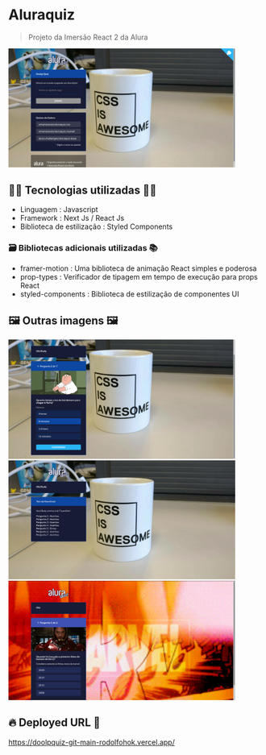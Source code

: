 # Aluraquiz

> Projeto da Imersão React 2 da Alura

<img src="https://raw.githubusercontent.com/rodolfoHOk/portfolio-img/main/images/aluraquiz-1.png" alt="Aluraquiz Img1" width="450"/>

## 👨‍💻 Tecnologias utilizadas 👩‍💻

- Linguagem : Javascript
- Framework : Next Js / React Js
- Biblioteca de estilização : Styled Components

### 🗃️ Bibliotecas adicionais utilizadas 📚

- framer-motion : Uma biblioteca de animação React simples e poderosa
- prop-types : Verificador de tipagem em tempo de execução para props React
- styled-components : Biblioteca de estilização de componentes UI

## 🖼️ Outras imagens 🖼️

<img src="https://raw.githubusercontent.com/rodolfoHOk/portfolio-img/main/images/aluraquiz-3.png" alt="Aluraquiz Img3" width="450"/>

<img src="https://raw.githubusercontent.com/rodolfoHOk/portfolio-img/main/images/aluraquiz-4.png" alt="Aluraquiz Img4" width="450"/>

<img src="https://raw.githubusercontent.com/rodolfoHOk/portfolio-img/main/images/aluraquiz-5.png" alt="Aluraquiz Img5" width="450"/>

## 🔥 Deployed URL 🔗

https://doolpquiz-git-main-rodolfohok.vercel.app/
